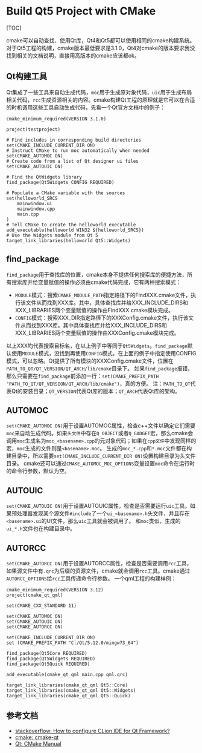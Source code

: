 # Build Qt5 Project with CMake
[TOC]

cmake可以自动查找、使用Qt库，Qt4和Qt5都可以使用相同的cmake构建系统。对于Qt5工程的构建，cmake版本最低要求是3.1.0，Qt4对cmake的版本要求我没找到相关的文档说明，直接用高版本的cmake应该都ok。
## Qt构建工具
Qt集成了一些工具来自动生成代码，`moc`用于生成原对象代码，`uic`用于生成布局相关代码，`rcc`生成资源相关的内容。cmake构建Qt工程的原理就是它可以在合适的时机调用这些工具自动生成代码，先看一个Qt官方文档中的例子：
```
cmake_minimum_required(VERSION 3.1.0)

project(testproject)

# Find includes in corresponding build directories
set(CMAKE_INCLUDE_CURRENT_DIR ON)
# Instruct CMake to run moc automatically when needed
set(CMAKE_AUTOMOC ON)
# Create code from a list of Qt designer ui files
set(CMAKE_AUTOUIC ON)

# Find the QtWidgets library
find_package(Qt5Widgets CONFIG REQUIRED)

# Populate a CMake variable with the sources
set(helloworld_SRCS
    mainwindow.ui
    mainwindow.cpp
    main.cpp
)
# Tell CMake to create the helloworld executable
add_executable(helloworld WIN32 ${helloworld_SRCS})
# Use the Widgets module from Qt 5
target_link_libraries(helloworld Qt5::Widgets)
```
## find_package
`find_package`用于查找库的位置，cmake本身不提供任何搜索库的便捷方法，所有搜索库并给变量赋值的操作必须由cmake代码完成，它有两种搜索模式：
- `MODULE`模式：搜索`CMAKE_MODULE_PATH`指定路径下的FindXXX.cmake文件，执行该文件从而找到XXX库。其中，具体查找库并给XXX_INCLUDE_DIRS和XXX_LIBRARIES两个变量赋值的操作由FindXXX.cmake模块完成。
- `CONFIG`模式：搜索XXX_DIR指定路径下的XXXConfig.cmake文件，执行该文件从而找到XXX库。其中具体查找库并给XXX_INCLUDE_DIRS和XXX_LIBRARIES两个变量赋值的操作由XXXConfig.cmake模块完成。

以上XXX均代表搜索目标名，在以上例子中等同于`Qt5Widgets`。`find_package`默认使用`MODULE`模式，没找到再使用`CONFIG`模式，在上面的例子中指定使用CONFIG模式，可以忽略。Qt提供了所有模块的XXXConfig.cmake文件，位置在`PATH_TO_QT/QT_VERSION/QT_ARCH/lib/cmake`目录下。
如果`find_package`报错，那么只需要在`find_package`前添加一行：`set(CMAKE_PREFIX_PATH "PATH_TO_QT/QT_VERSION/QT_ARCH/lib/cmake")`，真的方便。
注：`PATH_TO_QT`代表Qt的安装目录；`QT_VERSION`代表Qt库的版本；`QT_ARCH`代表Qt库的架构。
## AUTOMOC
`set(CMAKE_AUTOMOC ON)`用于设置AUTOMOC属性，检查c++文件以确定它们需要`moc`来自动生成代码。如果`头文件`中存在`Q_OBJECT`或者`Q_GADGET`宏，那么cmake会调用`moc`生成名为`moc_<basename>.cpp`的元对象代码；如果在`cpp文件`中发现同样的宏，`moc`生成的文件则是`<basename>.moc`。
生成的`moc_*.cpp`和`*.moc`文件都在构建目录中，所以需要`set(CMAKE_INCLUDE_CURRENT_DIR ON)`设置构建目录为头文件目录。
cmake还可以通过`CMAKE_AUTOMOC_MOC_OPTIONS`变量设置`moc`命令在运行时的命令行参数，默认为空。
## AUTOUIC
`set(CMAKE_AUTOUIC ON)`用于设置AUTOUIC属性，检查是否需要运行`uic`工具。如果预处理器发现某个源文件`#include`了一个`ui_<basename>.h`头文件，并且存在`<basename>.ui`的UI文件，那么`uic`工具就会被调用了。
和`moc`类似，生成的`ui_*.h`文件也在构建目录中。

## AUTORCC
`set(CMAKE_AUTORCC ON)`用于设置AUTORCC属性，检查是否需要调用`rcc`工具，如果源文件中有`.qrc`为后缀的资源文件，cmake就会调用`rcc`工具。cmake通过`AUTORCC_OPTIONS`给`rcc`工具传递命令行参数。
一个qml工程的构建样例：
```
cmake_minimum_required(VERSION 3.12)
project(cmake_qt_qml)

set(CMAKE_CXX_STANDARD 11)

set(CMAKE_AUTOMOC ON)
set(CMAKE_AUTOUIC ON)
set(CMAKE_AUTORCC ON)

set(CMAKE_INCLUDE_CURRENT_DIR ON)
set (CMAKE_PREFIX_PATH "C:/Qt/5.12.0/mingw73_64")

find_package(Qt5Core REQUIRED)
find_package(Qt5Widgets REQUIRED)
find_package(Qt5Quick REQUIRED)

add_executable(cmake_qt_qml main.cpp qml.qrc)

target_link_libraries(cmake_qt_qml Qt5::Core)
target_link_libraries(cmake_qt_qml Qt5::Widgets)
target_link_libraries(cmake_qt_qml Qt5::Quick)
```
## 参考文档
- [stackoverflow: How to configure CLion IDE for Qt Framework?](https://stackoverflow.com/questions/30235175/how-to-configure-clion-ide-for-qt-framework)
- [cmake: cmake-qt](https://cmake.org/cmake/help/v3.1/manual/cmake-qt.7.html#manual:cmake-qt%287%29)
- [Qt: CMake Manual](http://doc.qt.io/qt-5/cmake-manual.html)
